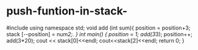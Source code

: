 # push-funtion-in-stack-
#include <iostream>
using namespace std;
void add (int sum){
	position = position+3;
	stack [--position] = num*2;.
}
int main()
{
		position = 1;
		add(3*3);
		position++;
		add(3*20);
		cout << stack[0]<<endl;
		cout<<stack[2]<<endl;
		return 0;
}
